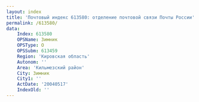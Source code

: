 ```yaml
---
layout: index
title: 'Почтовый индекс 613580: отделение почтовой связи Почты России'
permalink: /613580/
data:
    Index: 613580
    OPSName: Зимник
    OPSType: О
    OPSSubm: 613459
    Region: 'Кировская область'
    Autonom: ''
    Area: 'Кильмезский район'
    City: Зимник
    City1: ''
    ActDate: '20040517'
    IndexOld: ''
---
```

